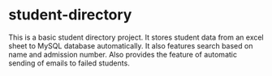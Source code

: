 # student-directory
This is a basic student directory project. It stores student data from an excel sheet to MySQL database automatically. It also features search based on name and admission number. Also provides the feature of automatic sending of emails to failed students.
